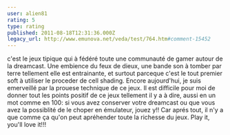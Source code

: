 ```yaml
---
user: alien81
rating: 5
type: rating
published: 2011-08-18T12:31:36.000Z
legacy_url: http://www.emunova.net/veda/test/764.htm#comment-15452
---
```

c'est le jeux tipique qui à fédéré toute une communauté de gamer autour de la dreamcast. Une embience du feux de dieux, une bande son à tomber par terre tellement elle est entrainante, et surtout parceque c'est le tout premier soft à utiliser le proceder de cell shading. Encore aujourd'hui, je suis emerveillé par la prouese technique de ce jeux. Il est difficile pour moi de donner tout les points positif de ce jeux tellement il y a à dire, aussi en un mot comme en 100: si vous avez conserver votre dreamcast ou que vous avez la possiblité de le choper en émulateur, jouez y!! Car aprés tout, il n'y a que comme ça qu'on peut apréhender toute la richesse du jeux. Play it, you'll love it!!!